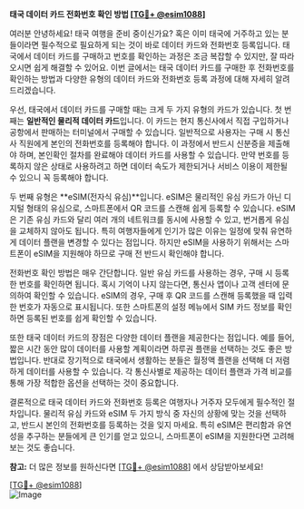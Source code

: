 **태국 데이터 카드 전화번호 확인 방법 [[TG💪+ @esim1088](https://t.me/s/esim1088)]**

여러분 안녕하세요! 태국 여행을 준비 중이신가요? 혹은 이미 태국에 거주하고 있는 분들이라면 필수적으로 필요하게 되는 것이 바로 데이터 카드와 전화번호 등록입니다. 태국에서 데이터 카드를 구매하고 번호를 확인하는 과정은 조금 복잡할 수 있지만, 잘 따라오시면 쉽게 해결할 수 있어요. 이번 글에서는 태국 데이터 카드를 구매한 후 전화번호를 확인하는 방법과 다양한 유형의 데이터 카드와 전화번호 등록 과정에 대해 자세히 알려드리겠습니다.

우선, 태국에서 데이터 카드를 구매할 때는 크게 두 가지 유형의 카드가 있습니다. 첫 번째는 **일반적인 물리적 데이터 카드**입니다. 이 카드는 현지 통신사에서 직접 구입하거나 공항에서 판매하는 터미널에서 구매할 수 있습니다. 일반적으로 사용자는 구매 시 통신사 직원에게 본인의 전화번호를 등록해야 합니다. 이 과정에서 반드시 신분증을 제출해야 하며, 본인확인 절차를 완료해야 데이터 카드를 사용할 수 있습니다. 만약 번호를 등록하지 않은 상태로 사용하려고 하면 데이터 속도가 제한되거나 서비스 이용이 제한될 수 있으니 꼭 등록해야 합니다.

두 번째 유형은 **eSIM(전자식 유심)**입니다. eSIM은 물리적인 유심 카드가 아닌 디지털 형태의 유심으로, 스마트폰에서 QR 코드를 스캔해 쉽게 등록할 수 있습니다. eSIM은 기존 유심 카드와 달리 여러 개의 네트워크를 동시에 사용할 수 있고, 번거롭게 유심을 교체하지 않아도 됩니다. 특히 여행자들에게 인기가 많은 이유는 일정에 맞춰 유연하게 데이터 플랜을 변경할 수 있다는 점입니다. 하지만 eSIM을 사용하기 위해서는 스마트폰이 eSIM을 지원해야 하므로 구매 전 반드시 확인해야 합니다.

전화번호 확인 방법은 매우 간단합니다. 일반 유심 카드를 사용하는 경우, 구매 시 등록한 번호를 확인하면 됩니다. 혹시 기억이 나지 않는다면, 통신사 앱이나 고객 센터에 문의하여 확인할 수 있습니다. eSIM의 경우, 구매 후 QR 코드를 스캔해 등록했을 때 입력한 번호가 자동으로 표시됩니다. 또한 스마트폰의 설정 메뉴에서 SIM 카드 정보를 확인하면 등록된 번호를 쉽게 확인할 수 있습니다.

또한 태국 데이터 카드의 장점은 다양한 데이터 플랜을 제공한다는 점입니다. 예를 들어, 짧은 시간 동안 많이 데이터를 사용할 계획이라면 하루권 플랜을 선택하는 것도 좋은 방법입니다. 반대로 장기적으로 태국에서 생활하는 분들은 월정액 플랜을 선택해 더 저렴하게 데이터를 사용할 수 있습니다. 각 통신사별로 제공하는 데이터 플랜과 가격 비교를 통해 가장 적합한 옵션을 선택하는 것이 중요합니다.

결론적으로 태국 데이터 카드와 전화번호 등록은 여행자나 거주자 모두에게 필수적인 절차입니다. 물리적 유심 카드와 eSIM 두 가지 방식 중 자신의 상황에 맞는 것을 선택하고, 반드시 본인의 전화번호를 등록하는 것을 잊지 마세요. 특히 eSIM은 편리함과 유연성을 추구하는 분들에게 큰 인기를 얻고 있으니, 스마트폰이 eSIM을 지원한다면 고려해보는 것도 좋습니다.

**참고:** 더 많은 정보를 원하신다면 [[TG💪+ @esim1088](https://t.me/s/esim1088)] 에서 상담받아보세요! 

[[TG💪+ @esim1088](https://t.me/s/esim1088)]  
![Image](https://i.postimg.cc/Y0z9fWf4/image.png)